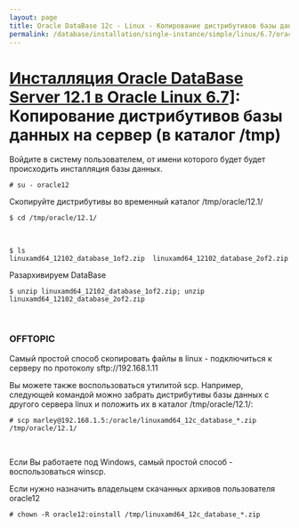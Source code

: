 ```yaml
---
layout: page
title: Oracle DataBase 12c - Linux - Копирование дистрибутивов базы данных на сервер
permalink: /database/installation/single-instance/simple/linux/6.7/oracle/12.1/copy-oracle-distrib-on-server/
---
```


# <a href="/database/installation/single-instance/simple/linux/6.7/oracle/12.1/">Инсталляция Oracle DataBase Server 12.1 в Oracle Linux 6.7]</a>: Копирование дистрибутивов базы данных на сервер (в каталог /tmp)


Войдите в систему пользователем, от имени которого будет будет происходить инсталляция базы данных.

	# su - oracle12


Скопируйте дистрибутивы во временный каталог /tmp/oracle/12.1/

	$ cd /tmp/oracle/12.1/

<br/>

	$ ls
	linuxamd64_12102_database_1of2.zip  linuxamd64_12102_database_2of2.zip

Разархивируем DataBase

	$ unzip linuxamd64_12102_database_1of2.zip; unzip linuxamd64_12102_database_2of2.zip




<br/>

### OFFTOPIC

Самый простой способ скопировать файлы в linux - подключиться к серверу по протоколу sftp://192.168.1.11

Вы можете также воспользоваться утилитой scp. Например, следующей командой можно забрать дистрибутивы базы данных с другого сервера linux и положить их в каталог /tmp/oracle/12.1/:

	# scp marley@192.168.1.5:/oracle/linuxamd64_12c_database_*.zip /tmp/oracle/12.1/


<br/>

Если Вы работаете под Windows, самый простой способ - воспользоваться winscp.

Если нужно назначить владельцем скачанных архивов пользователя oracle12

	# chown -R oracle12:oinstall /tmp/linuxamd64_12c_database_*.zip
